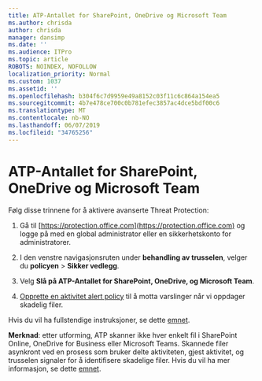 ```yaml
---
title: ATP-Antallet for SharePoint, OneDrive og Microsoft Team
ms.author: chrisda
author: chrisda
manager: dansimp
ms.date: ''
ms.audience: ITPro
ms.topic: article
ROBOTS: NOINDEX, NOFOLLOW
localization_priority: Normal
ms.custom: 1037
ms.assetid: ''
ms.openlocfilehash: b304f6c7d9959e49a8152c03f11c6c864a154ea5
ms.sourcegitcommit: 4b7e478ce700c0b781efec3857ac4dce5bdf00c6
ms.translationtype: MT
ms.contentlocale: nb-NO
ms.lasthandoff: 06/07/2019
ms.locfileid: "34765256"
---
```

# <a name="atp-for-sharepoint-onedrive-and-microsoft-teams"></a>ATP-Antallet for SharePoint, OneDrive og Microsoft Team

Følg disse trinnene for å aktivere avanserte Threat Protection:

1. Gå til [https://protection.office.com](https://protection.office.com) og logge på med en global administrator eller en sikkerhetskonto for administratorer.

2. I den venstre navigasjonsruten under **behandling av trusselen**, velger du **policyen** \> **Sikker vedlegg**.

3. Velg **Slå på ATP-Antallet for SharePoint, OneDrive, og Microsoft Team**.

4. [Opprette en aktivitet alert policy](https://docs.microsoft.com/office365/securitycompliance/create-activity-alerts) til å motta varslinger når vi oppdager skadelig filer.

Hvis du vil ha fullstendige instruksjoner, se dette [emnet](https://docs.microsoft.com/office365/securitycompliance/turn-on-atp-for-spo-odb-and-teams).

**Merknad**: etter utforming, ATP skanner ikke hver enkelt fil i SharePoint Online, OneDrive for Business eller Microsoft Teams. Skannede filer asynkront ved en prosess som bruker delte aktiviteten, gjest aktivitet, og trusselen signaler for å identifisere skadelige filer. Hvis du vil ha mer informasjon, se dette [emnet](https://docs.microsoft.com/office365/securitycompliance/atp-for-spo-odb-and-teams).
